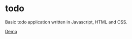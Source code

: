 # todo
Basic todo application written in Javascript, HTML and CSS.

[Demo](https://zuye.github.io/todo/)
